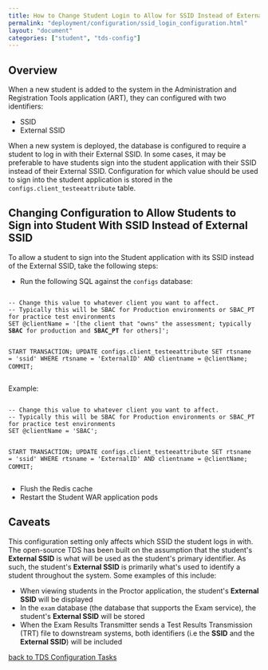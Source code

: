 ```yaml
---
title: How to Change Student Login to Allow for SSID Instead of External SSID
permalink: "deployment/configuration/ssid_login_configuration.html"
layout: "document"
categories: ["student", "tds-config"]
---
```


## Overview
When a new student is added to the system in the Administration and Registration Tools application (ART), they can configured with two identifiers:

* SSID
* External SSID

When a new system is deployed, the database is configured to require a student to log in with their External SSID.  In some cases, it may be preferable to have students sign into the student application with their SSID instead of their External SSID.  Configuration for which value should be used to sign into the student application is stored in the `configs.client_testeeattribute` table.

## Changing Configuration to Allow Students to Sign into Student With SSID Instead of External SSID
To allow a student to sign into the Student application with its SSID instead of the External SSID, take the following steps:

* Run the following SQL against the `configs` database:

<div class="highlighter-rouge">
<pre class="highlight">
<code>
-- Change this value to whatever client you want to affect.
-- Typically this will be SBAC for Production environments or SBAC_PT for practice test environments
SET @clientName = '<span class="placeholder">[the client that "owns" the assessment; typically <strong>SBAC</strong> for production and <strong>SBAC_PT</strong> for others]</span>';

START TRANSACTION;
UPDATE
    configs.client_testeeattribute
SET
    rtsname = 'ssid'
WHERE
    rtsname = 'ExternalID'
    AND clientname = @clientName;
COMMIT;
</code>
</pre>
</div>

Example:

<div class="highlighter-rouge">
<pre class="highlight">
<code>
-- Change this value to whatever client you want to affect.
-- Typically this will be SBAC for Production environments or SBAC_PT for practice test environments
SET @clientName = '<span class="placeholder-example">SBAC</span>';

START TRANSACTION;
UPDATE
    configs.client_testeeattribute
SET
    rtsname = 'ssid'
WHERE
    rtsname = 'ExternalID'
    AND clientname = @clientName;
COMMIT;
</code>
</pre>
</div>

* Flush the Redis cache
* Restart the Student WAR application pods

## Caveats
This configuration setting only affects which SSID the student logs in with.  The open-source TDS has been built on the assumption that the student's **External SSID** is what will be used as the student's primary identifier.  As such, the student's **External SSID** is primarily what's used to identify a student throughout the system.  Some examples of this include:

* When viewing students in the Proctor application, the student's **External SSID** will be displayed
* In the `exam` database (the database that supports the Exam service), the student's **External SSID** will be stored
* When the Exam Results Transmitter sends a Test Results Transmission (TRT) file to downstream systems, both identifiers (i.e the **SSID** and the **External SSID**) will be included

[back to TDS Configuration Tasks](index.html)